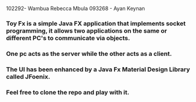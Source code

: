 102292- Wambua Rebecca Mbula
093268 - Ayan Keynan


### Toy Fx is a simple Java FX application that implements socket programming, it allows two applications on the same or different PC's to communicate via objects.
### One pc acts as the server while the other acts as a client.
### The UI has been enhanced by a Java Fx Material Design Library called JFoenix.
### Feel free to clone the repo and play with it.



